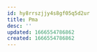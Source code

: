```yaml
---
id: hy8rrszjjy4s8gf05q5d2ur
title: Pma
desc: ''
updated: 1666554786862
created: 1666554786862
---
```

